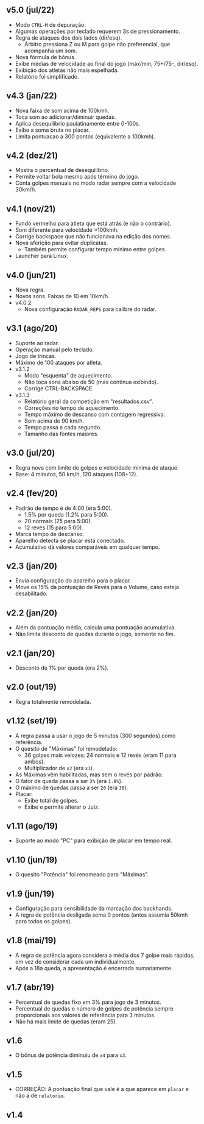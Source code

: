 v5.0 (jul/22)
-------------

- Modo `CTRL-M` de depuração.
- Algumas operações por teclado requerem 3s de pressionamento.
- Regra de ataques dos dois lados (dir/esq).
  - Árbitro pressiona Z ou M para golpe não preferencial, que acompanha um som.
- Nova fórmula de bônus.
- Exibe médias de velocidade ao final do jogo (máx/min, 75+/75-, dir/esq).
- Exibição dos atletas não mais espelhada.
- Relatório foi simplificado.

v4.3 (jan/22)
-------------

- Nova faixa de som acima de 100kmh.
- Toca som ao adicionar/diminuir quedas.
- Aplica desequilibrio paulatinamente entre 0-100s.
- Exibe a soma bruta no placar.
- Limita pontuacao a 300 pontos (equivalente a 100kmh).

v4.2 (dez/21)
-------------

- Mostra o percentual de desequilíbrio.
- Permite voltar bola mesmo após término do jogo.
- Conta golpes manuais no modo radar sempre com a velocidade 30km/h.

v4.1 (nov/21)
-------------

- Fundo vermelho para atleta que está atrás (e não o contrário).
- Som diferente para velocidade >100kmh.
- Corrige backspace que não funcionava na edição dos nomes.
- Nova aferição para evitar duplicatas.
    - Também permite configurar tempo mínimo entre golpes.
- Launcher para Linux.

v4.0 (jun/21)
-------------

- Nova regra.
- Novos sons. Faixas de 10 em 10km/h.
- v4.0.2
    - Nova configuração `RADAR_REPS` para calibre do radar.

v3.1 (ago/20)
-------------

- Suporte ao radar.
- Operação manual pelo teclado.
- Jogo de trincas.
- Máximo de 100 ataques por atleta.
- v3.1.2
    - Modo "esquenta" de aquecimento.
    - Não toca sons abaixo de 50 (mas continua exibindo).
    - Corrige CTRL-BACKSPACE.
- v3.1.3
    - Relatório geral da competição em "resultados.csv".
    - Correções no tempo de aquecimento.
    - Tempo máximo de descanso com contagem regressiva.
    - Som acima de 90 km/h.
    - Tempo passa a cada segundo.
    - Tamanho das fontes maiores.

v3.0 (jul/20)
-------------

- Regra nova com limite de golpes e velocidade mínima de ataque.
- Base: 4 minutos, 50 km/h, 120 ataques (108+12).

v2.4 (fev/20)
-------------

- Padrão de tempo é de 4:00 (era 5:00).
    - 1.5% por queda (1.2% para 5:00).
    - 20 normais (25 para 5:00).
    - 12 revés (15 para 5:00).
- Marca tempo de descanso.
- Aparelho detecta se placar está conectado.
- Acumulativo dá valores comparáveis em qualquer tempo.

v2.3 (jan/20)
-------------

- Envia configuração do aparelho para o placar.
- Move os 15% da pontuação de Revés para o Volume, caso esteja desabilitado.


v2.2 (jan/20)
-------------

- Além da pontuação média, calcula uma pontuação acumulativa.
- Não limita desconto de quedas durante o jogo, somente no fim.

v2.1 (jan/20)
-------------

- Desconto de 1% por queda (era 2%).

v2.0 (out/19)
-------------

- Regra totalmente remodelada.

v1.12 (set/19)
-------------

- A regra passa a usar o jogo de 5 minutos (300 segundos) como referência.
- O quesito de "Máximas" foi remodelado:
    - 36 golpes mais velozes: 24 normais e 12 revés (eram 11 para ambos).
    - Multiplicador de `x2` (era `x3`).
- As Máximas vêm habilitadas, mas sem o revés por padrão.
- O fator de queda passa a ser `2%` (era `1.8%`).
- O máximo de quedas passa a ser `20` (era `30`).
- Placar:
    - Exibe total de golpes.
    - Exibe e permite alterar o Juiz.

v1.11 (ago/19)
-------------

- Suporte ao modo "PC" para exibição de placar em tempo real.

v1.10 (jun/19)
-------------

- O quesito "Potência" foi renomeado para "Máximas".

v1.9 (jun/19)
-------------

- Configuração para sensibilidade da marcação dos backhands.
- A regra de potência desligada soma 0 pontos (antes assumia 50kmh para todos
  os golpes).

v1.8 (mai/19)
-------------

- A regra de potência agora considera a média dos 7 golpe mais rápidos, em vez
  de considerar cada um individualmente.
- Após a 18a queda, a apresentação é encerrada sumariamente.

v1.7 (abr/19)
-------------

- Percentual de quedas fixo em 3% para jogo de 3 minutos.
- Percentual de quedas e número de golpes de potência sempre proporcionais
  aos valores de referência para 3 minutos.
- Não há mais limite de quedas (eram 25).

v1.6
----

- O bônus de potência diminuiu de `x4` para `x3`.

v1.5
----

- CORREÇÃO: A pontuação final que vale é a que aparece em `placar` e não a de
            `relatorio`.

v1.4
----
